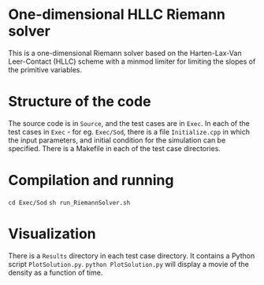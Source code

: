 # One-dimensional HLLC Riemann solver 

This is a one-dimensional Riemann solver based on the Harten-Lax-Van Leer-Contact (HLLC) scheme 
with a minmod limiter for limiting the slopes of the primitive variables. 

# Structure of the code
The source code is in `Source`, and the test cases are in `Exec`. In each of the test cases in 
`Exec` - for eg. `Exec/Sod`, there is a file `Initialize.cpp` in which the input parameters, and 
initial condition for the simulation can be specified. There is a Makefile in each of the test case 
directories.

# Compilation and running 
`cd Exec/Sod` 
`sh run_RiemannSolver.sh`

# Visualization
There is a `Results` directory in each test case directory. It contains a Python script 
`PlotSolution.py`. `python PlotSolution.py` will display a movie of the density as a 
function of time.

